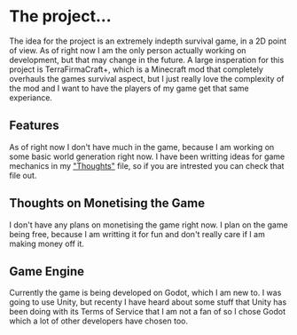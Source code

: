 # The project...

The idea for the project is an extremely indepth survival game, in a 2D point of view. As of right now I am the only person actually working on development, but that may change in the future. A large insperation for this project is TerraFirmaCraft+, which is a Minecraft mod that completely overhauls the games survival aspect, but I just really love the complexity of the mod and I want to have the players of my game get that same experiance.

## Features

As of right now I don't have much in the game, because I am working on some basic world generation right now. I have been writting ideas for game mechanics in my ["Thoughts"](Documentation/Game-Mechanics.md) file, so if you are intrested you can check that file out.

## Thoughts on Monetising the Game

I don't have any plans on monetising the game right now. I plan on the game being free, because I am writting it for fun and don't really care if I am making money off it.

## Game Engine

Currently the game is being developed on Godot, which I am new to. I was going to use Unity, but recenty I have heard about some stuff that Unity has been doing with its Terms of Service that I am not a fan of so I chose Godot which a lot of other developers have chosen too.
